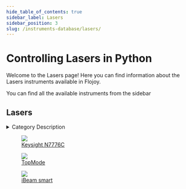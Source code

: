 ```yaml
--- 
hide_table_of_contents: true
sidebar_label: Lasers
sidebar_position: 3
slug: /instruments-database/lasers/
---
```


# Controlling Lasers in Python

Welcome to the Lasers page! Here you can find information about the Lasers instruments available in Flojoy.

You can find all the available instruments from the sidebar


## Lasers 

 <details> 
 <summary>Category Description</summary> 
 A laser diode (LD, also injection laser diode or ILD, or diode laser) is a semiconductor device similar to a light-emitting diode in which a diode pumped directly with electrical current can create lasing conditions at the diode's junction 
 </details> 

 <div className="flex flex-wrap" style={{ marginLeft: "-55px" }}>


<div className="p-4">

<a href="/instruments-database/lasers/keysight/keysight-n7776c">
<figure style={{ width: "200px", height: "200px", objectFit: "scale-down", marginRight: "15px" }}>
<img src="https://res.cloudinary.com/dhopxs1y3/image/upload/w_600,q_auto,f_auto/e_bgremoval/v1692395442/Instruments/Lasers/Keysight-N7776C/file.jpg" style={{ width: "200px", height: "200px", objectFit: "scale-down", marginRight: "15px" }} />
<figcaption>Keysight N7776C</figcaption>
</figure>
</a></div>


<div className="p-4">

<a href="/instruments-database/lasers/toptica/topmode">
<figure style={{ width: "200px", height: "200px", objectFit: "scale-down", marginRight: "15px" }}>
<img src="https://res.cloudinary.com/dhopxs1y3/image/upload/w_600,q_auto,f_auto/e_bgremoval/v1692395116/Instruments/Lasers/TopMode/file.jpg" style={{ width: "200px", height: "200px", objectFit: "scale-down", marginRight: "15px" }} />
<figcaption>TopMode</figcaption>
</figure>
</a></div>


<div className="p-4">

<a href="/instruments-database/lasers/toptica/ibeam-smart">
<figure style={{ width: "200px", height: "200px", objectFit: "scale-down", marginRight: "15px" }}>
<img src="https://res.cloudinary.com/dhopxs1y3/image/upload/w_600,q_auto,f_auto/e_bgremoval/v1692395423/Instruments/Lasers/iBeam-smart/file.jpg" style={{ width: "200px", height: "200px", objectFit: "scale-down", marginRight: "15px" }} />
<figcaption>iBeam smart</figcaption>
</figure>
</a></div>
</div>